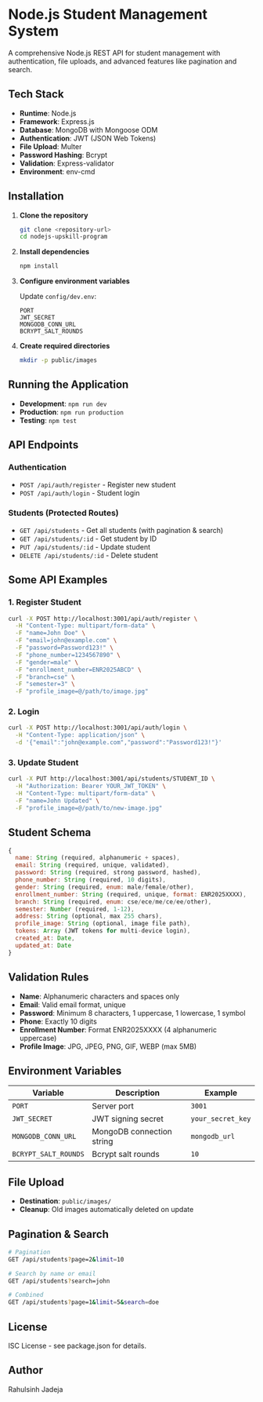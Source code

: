 # Node.js Student Management System

A comprehensive Node.js REST API for student management with authentication, file uploads, and advanced features like pagination and search.

## Tech Stack

- **Runtime**: Node.js
- **Framework**: Express.js
- **Database**: MongoDB with Mongoose ODM
- **Authentication**: JWT (JSON Web Tokens)
- **File Upload**: Multer
- **Password Hashing**: Bcrypt
- **Validation**: Express-validator
- **Environment**: env-cmd

## Installation

1. **Clone the repository**
   ```bash
   git clone <repository-url>
   cd nodejs-upskill-program
   ```

2. **Install dependencies**
   ```bash
   npm install
   ```

3. **Configure environment variables**
   
   Update `config/dev.env`:
   ```env
   PORT
   JWT_SECRET
   MONGODB_CONN_URL
   BCRYPT_SALT_ROUNDS
   ```

4. **Create required directories**
   ```bash
   mkdir -p public/images
   ```

## Running the Application

- **Development**: `npm run dev`
- **Production**: `npm run production`
- **Testing**: `npm test`

## API Endpoints

### Authentication
- `POST /api/auth/register` - Register new student
- `POST /api/auth/login` - Student login

### Students (Protected Routes)
- `GET /api/students` - Get all students (with pagination & search)
- `GET /api/students/:id` - Get student by ID
- `PUT /api/students/:id` - Update student
- `DELETE /api/students/:id` - Delete student

## Some API Examples

### 1. Register Student
```bash
curl -X POST http://localhost:3001/api/auth/register \
  -H "Content-Type: multipart/form-data" \
  -F "name=John Doe" \
  -F "email=john@example.com" \
  -F "password=Password123!" \
  -F "phone_number=1234567890" \
  -F "gender=male" \
  -F "enrollment_number=ENR2025ABCD" \
  -F "branch=cse" \
  -F "semester=3" \
  -F "profile_image=@/path/to/image.jpg"
```

### 2. Login
```bash
curl -X POST http://localhost:3001/api/auth/login \
  -H "Content-Type: application/json" \
  -d '{"email":"john@example.com","password":"Password123!"}'
```

### 3. Update Student
```bash
curl -X PUT http://localhost:3001/api/students/STUDENT_ID \
  -H "Authorization: Bearer YOUR_JWT_TOKEN" \
  -H "Content-Type: multipart/form-data" \
  -F "name=John Updated" \
  -F "profile_image=@/path/to/new-image.jpg"
```

## Student Schema

```javascript
{
  name: String (required, alphanumeric + spaces),
  email: String (required, unique, validated),
  password: String (required, strong password, hashed),
  phone_number: String (required, 10 digits),
  gender: String (required, enum: male/female/other),
  enrollment_number: String (required, unique, format: ENR2025XXXX),
  branch: String (required, enum: cse/ece/me/ce/ee/other),
  semester: Number (required, 1-12),
  address: String (optional, max 255 chars),
  profile_image: String (optional, image file path),
  tokens: Array (JWT tokens for multi-device login),
  created_at: Date,
  updated_at: Date
}
```

## Validation Rules

- **Name**: Alphanumeric characters and spaces only
- **Email**: Valid email format, unique
- **Password**: Minimum 8 characters, 1 uppercase, 1 lowercase, 1 symbol
- **Phone**: Exactly 10 digits
- **Enrollment Number**: Format ENR2025XXXX (4 alphanumeric uppercase)
- **Profile Image**: JPG, JPEG, PNG, GIF, WEBP (max 5MB)

## Environment Variables

| Variable | Description | Example |
|----------|-------------|---------|
| `PORT` | Server port | `3001` |
| `JWT_SECRET` | JWT signing secret | `your_secret_key` |
| `MONGODB_CONN_URL` | MongoDB connection string | `mongodb_url` |
| `BCRYPT_SALT_ROUNDS` | Bcrypt salt rounds | `10` |

## File Upload

- **Destination**: `public/images/`
- **Cleanup**: Old images automatically deleted on update

## Pagination & Search

```bash
# Pagination
GET /api/students?page=2&limit=10

# Search by name or email
GET /api/students?search=john

# Combined
GET /api/students?page=1&limit=5&search=doe
```
## License

ISC License - see package.json for details.

## Author

Rahulsinh Jadeja